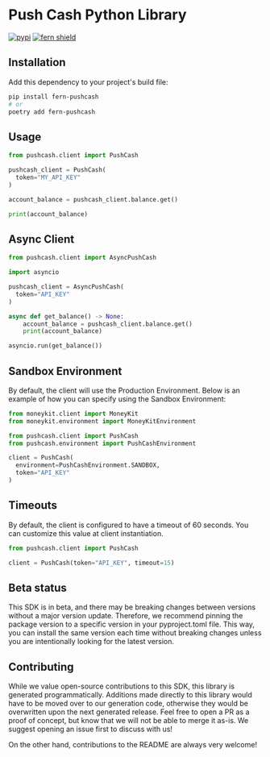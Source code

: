 
# Push Cash Python Library

[![pypi](https://img.shields.io/pypi/v/fern-pushcash.svg)](https://pypi.python.org/pypi/fern-pushcash)
[![fern shield](https://img.shields.io/badge/%F0%9F%8C%BF-SDK%20generated%20by%20Fern-brightgreen)](https://github.com/fern-api/fern)

## Installation

Add this dependency to your project's build file:

```bash
pip install fern-pushcash
# or
poetry add fern-pushcash
```

## Usage

```python
from pushcash.client import PushCash

pushcash_client = PushCash(
  token="MY_API_KEY"
)

account_balance = pushcash_client.balance.get()

print(account_balance)
```

## Async Client

```python
from pushcash.client import AsyncPushCash

import asyncio

pushcash_client = AsyncPushCash(
  token="API_KEY"
)

async def get_balance() -> None:
    account_balance = pushcash_client.balance.get()
    print(account_balance)

asyncio.run(get_balance())
```

## Sandbox Environment
By default, the client will use the Production Environment. Below is an example of how you can specify using the Sandbox Environment:

```python
from moneykit.client import MoneyKit
from moneykit.environment import MoneyKitEnvironment

from pushcash.client import PushCash
from pushcash.environment import PushCashEnvironment

client = PushCash(
  environment=PushCashEnvironment.SANDBOX,
  token="API_KEY"
)
```

## Timeouts
By default, the client is configured to have a timeout of 60 seconds. You can customize this value at client instantiation. 

```python
from pushcash.client import PushCash

client = PushCash(token="API_KEY", timeout=15)
```

## Beta status

This SDK is in beta, and there may be breaking changes between versions without a major version update. Therefore, we recommend pinning the package version to a specific version in your pyproject.toml file. This way, you can install the same version each time without breaking changes unless you are intentionally looking for the latest version.

## Contributing

While we value open-source contributions to this SDK, this library is generated programmatically. Additions made directly to this library would have to be moved over to our generation code, otherwise they would be overwritten upon the next generated release. Feel free to open a PR as a proof of concept, but know that we will not be able to merge it as-is. We suggest opening an issue first to discuss with us!

On the other hand, contributions to the README are always very welcome!
